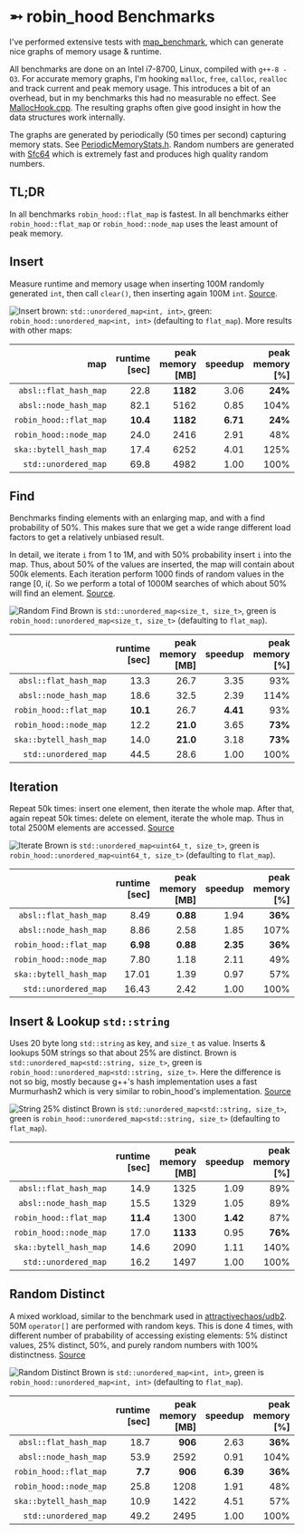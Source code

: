 ➵ robin_hood Benchmarks
=======================

I've performed extensive tests with [map_benchmark](https://github.com/martinus/map_benchmark), which can generate nice graphs of memory usage & runtime. 

All benchmarks are done on an Intel i7-8700, Linux, compiled with `g++-8 -O3`. For accurate memory graphs, I'm hooking `malloc`, `free`, `calloc`, `realloc` and track current and peak memory usage. This introduces a bit of an overhead, but in my benchmarks this had no measurable no effect. See [MallocHook.cpp](https://github.com/martinus/map_benchmark/blob/master/src/app/MallocHook.cpp). The resulting graphs often give good insight in how the data structures work internally.

The graphs are generated by periodically (50 times per second) capturing memory stats. See [PeriodicMemoryStats.h](https://github.com/martinus/map_benchmark/blob/master/src/app/PeriodicMemoryStats.h). Random numbers are generated with [Sfc64](https://github.com/martinus/map_benchmark/blob/master/src/app/sfc64.h) which is extremely fast and produces high quality random numbers.

## TL;DR

In all benchmarks `robin_hood::flat_map` is fastest.
In all benchmarks either `robin_hood::flat_map` or `robin_hood::node_map` uses the least amount of peak memory.


## Insert
Measure runtime and memory usage when inserting 100M randomly generated `int`, then call `clear()`, then inserting
again 100M `int`.
[Source](https://github.com/martinus/map_benchmark/blob/4f4ed87d1e73082bf1fde5e14e8c24b825c09db9/src/benchmarks/Insert.cpp#L5).

![Insert](insert_int.png)
brown: `std::unordered_map<int, int>`, green: `robin_hood::unordered_map<int, int>` (defaulting to `flat_map`). More results with other maps:

|       map                 | runtime [sec] | peak memory [MB] |  speedup    | peak memory [%] |
|--------------------------:|--------------:|-----------------:|-----------:|----------------:|
|     `absl::flat_hash_map` |          22.8 |         **1182** |   3.06     |    **24%**      |
|     `absl::node_hash_map` |          82.1 |             5162 |   0.85     |   104%          |
|    `robin_hood::flat_map` |      **10.4** |         **1182** |  **6.71**  |    **24%**      |
|    `robin_hood::node_map` |          24.0 |             2416 |   2.91     |    48%          |
|    `ska::bytell_hash_map` |          17.4 |             6252 |   4.01     |   125%          |
|      `std::unordered_map` |          69.8 |             4982 |   1.00     |   100%          |

## Find
Benchmarks finding elements with an enlarging map, and with a find probability of 50%. This makes sure that we get a
wide range different load factors to get a relatively unbiased result.

In detail, we iterate `i` from 1 to 1M, and with 50% probability insert `i` into the map. Thus, about 50% of the
values are inserted, the map will contain about 500k elements. Each iteration perform 1000 finds of random values
in the range [0, i(. So we perform a total of 1000M searches of which about 50% will find an element.
[Source](https://github.com/martinus/map_benchmark/blob/a62f9a4c1be91b726c73e26653610dec5bb74849/src/benchmarks/RandomFind.cpp#L6).

![Random Find](random_find.png) Brown is `std::unordered_map<size_t, size_t>`, green is `robin_hood::unordered_map<size_t, size_t>` (defaulting to `flat_map`).

|                           | runtime [sec] | peak memory [MB] |  speedup    | peak memory [%] |
|--------------------------:|--------------:|-----------------:|------------:|----------------:|
|     `absl::flat_hash_map` |          13.3 |             26.7 |  3.35       |    93%          |
|     `absl::node_hash_map` |          18.6 |             32.5 |  2.39       |   114%          |
|    `robin_hood::flat_map` |      **10.1** |             26.7 |  **4.41**   |    93%          |
|    `robin_hood::node_map` |          12.2 |         **21.0** |  3.65       |    **73%**      |
|    `ska::bytell_hash_map` |          14.0 |         **21.0** |  3.18       |    **73%**      |
|      `std::unordered_map` |          44.5 |             28.6 |  1.00       |   100%          |


## Iteration

Repeat 50k times: insert one element, then iterate the whole map. After that, again repeat 50k times: delete on element, iterate the whole map. Thus in total 2500M elements are accessed. [Source](https://github.com/martinus/map_benchmark/blob/898a5c6d647df57692a9277d3cd1ed19a865dac4/src/benchmarks/Iterate.cpp#L5)

![Iterate](iterate.png)
Brown is `std::unordered_map<uint64_t, size_t>`, green is `robin_hood::unordered_map<uint64_t, size_t>` (defaulting to `flat_map`). 

|                           | runtime [sec] | peak memory [MB] |  speedup    | peak memory [%] |
|--------------------------:|--------------:|-----------------:|------------:|----------------:|
|     `absl::flat_hash_map` |          8.49 |         **0.88** |  1.94       |   **36%**       |
|     `absl::node_hash_map` |          8.86 |             2.58 |  1.85       |   107%          |
|    `robin_hood::flat_map` |      **6.98** |         **0.88** |  **2.35**   |   **36%**       |
|    `robin_hood::node_map` |          7.80 |             1.18 |  2.11       |    49%          |
|    `ska::bytell_hash_map` |         17.01 |             1.39 |  0.97       |    57%          |
|      `std::unordered_map` |         16.43 |             2.42 |  1.00       |   100%          |

## Insert & Lookup `std::string`

Uses 20 byte long `std::string` as key, and `size_t` as value. Inserts & lookups 50M strings so that about 25% are distinct. Brown is `std::unordered_map<std::string, size_t>`, green is `robin_hood::unordered_map<std::string, size_t>`. Here the difference is not so big, mostly because g++'s hash implementation uses a fast Murmurhash2 which is very similar to robin_hood's implementation. [Source](https://github.com/martinus/map_benchmark/blob/4f4ed87d1e73082bf1fde5e14e8c24b825c09db9/src/benchmarks/Strings.cpp#L44)

![String 25% distinct](string25.png)
Brown is `std::unordered_map<std::string, size_t>`, green is `robin_hood::unordered_map<std::string, size_t>` (defaulting to `flat_map`).

|                           | runtime [sec] | peak memory [MB] |  speedup    | peak memory [%] |
|--------------------------:|--------------:|-----------------:|------------:|----------------:|
|     `absl::flat_hash_map` |          14.9 |             1325 |  1.09       |   89%           |
|     `absl::node_hash_map` |          15.5 |             1329 |  1.05       |   89%           |
|    `robin_hood::flat_map` |      **11.4** |             1300 |  **1.42**   |   87%           |
|    `robin_hood::node_map` |          17.0 |         **1133** |  0.95       |   **76%**       |
|    `ska::bytell_hash_map` |          14.6 |             2090 |  1.11       |   140%          |
|      `std::unordered_map` |          16.2 |             1497 |  1.00       |   100%          |

## Random Distinct

A mixed workload, similar to the benchmark used in [attractivechaos/udb2](https://github.com/attractivechaos/udb2). 50M `operator[]` are performed with random keys. This is done 4 times, with different number of prabability of accessing existing elements: 5% distinct values, 25% distinct, 50%, and purely random numbers with 100% distinctness. [Source](https://github.com/martinus/map_benchmark/blob/4f4ed87d1e73082bf1fde5e14e8c24b825c09db9/src/benchmarks/RandomDistinct.cpp#L5)

![Random Distinct](random_distinct2.png)
Brown is `std::unordered_map<int, int>`, green is `robin_hood::unordered_map<int, int>` (defaulting to `flat_map`).

|                           | runtime [sec] | peak memory [MB] |  speedup    | peak memory [%] |
|--------------------------:|--------------:|-----------------:|------------:|----------------:|
|     `absl::flat_hash_map` |          18.7 |          **906** |  2.63       |   **36%**       |
|     `absl::node_hash_map` |          53.9 |             2592 |  0.91       |   104%          |
|    `robin_hood::flat_map` |       **7.7** |          **906** |  **6.39**   |   **36%**       |
|    `robin_hood::node_map` |          25.8 |             1208 |  1.91       |    48%          |
|    `ska::bytell_hash_map` |          10.9 |             1422 |  4.51       |    57%          |
|      `std::unordered_map` |          49.2 |             2495 |  1.00       |   100%          |

